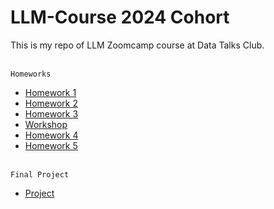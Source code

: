 # LLM-Course 2024 Cohort
This is my repo of LLM Zoomcamp course at Data Talks Club.

<br>`Homeworks`
* [Homework 1](https://github.com/nrx33/LLM-Course/blob/main/module_1/nazmul_homework_1.ipynb)<br>
* [Homework 2](https://github.com/nrx33/LLM-Course/blob/main/module_2/homework/nazmul_homework_2.ipynb)<br>
* [Homework 3](https://github.com/nrx33/LLM-Course/blob/main/module_3/homework/nazmul_homework_3.ipynb)<br>
* [Workshop](https://github.com/nrx33/LLM-Course/blob/main/workshop/dlt_workshop.ipynb)<br>
* [Homework 4](https://github.com/nrx33/LLM-Course/blob/main/module_4/homework/nazmul_homework_4.ipynb)<br>
* [Homework 5](https://github.com/nrx33/LLM-Course/blob/main/module_5/nazmul_homework_5.ipynb)<br>

<br>`Final Project`
* [Project](https://github.com/nrx33/yoga-companion-rag)<br>
